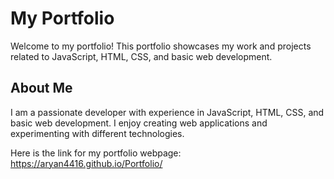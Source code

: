
# My Portfolio

Welcome to my portfolio! This portfolio showcases my work and projects related to JavaScript, HTML, CSS, and basic web development.

## About Me

I am a passionate developer with experience in JavaScript, HTML, CSS, and basic web development. I enjoy creating web applications and experimenting with different technologies.


Here is the link for my portfolio webpage: https://aryan4416.github.io/Portfolio/


 
 
